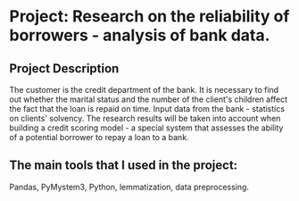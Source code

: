 # Project: Research on the reliability of borrowers - analysis of bank data.

## Project Description
The customer is the credit department of the bank. 
It is necessary to find out whether the marital status and the number of the client's children affect the fact that the loan is repaid on time. Input data from the bank - statistics on clients' solvency. 
The research results will be taken into account when building a credit scoring model - a special system that assesses the ability of a potential borrower to repay a loan to a bank.

## The main tools that I used in the project:
Pandas, PyMystem3, Python, lemmatization, data preprocessing.

